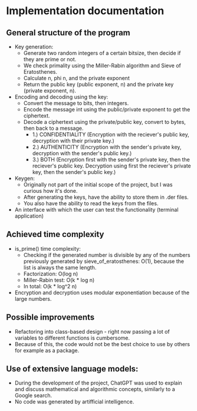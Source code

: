 # Implementation documentation

## General structure of the program
- Key generation: 
    - Generate two random integers of a certain bitsize, then decide if they are prime or not.
    - We check primality using the Miller-Rabin algorithm and Sieve of Eratosthenes. 
    - Calculate n, phi n, and the private exponent 
    - Return the public key (public exponent, n) and the private key (private exponent, n).
- Encoding and decoding using the key:
    - Convert the message to bits, then integers.
    - Encode the message int using the public/private  exponent to get the ciphertext.
    - Decode a ciphertext using the private/public key, convert to bytes, then back to a message.
        - 1.) CONFIDENTIALITY (Encryption with the reciever's public key, decryption with their private key.)
        - 2.) AUTHENTICITY (Encryption with the sender's private key, decryption with the sender's public key.)
        - 3.) BOTH (Encryption first with the sender's private key, then the reciever's public key. Decryption using first the reciever's private key, then the sender's public key.)
- Keygen:
    - Originally not part of the initial scope of the project, but I was curious how it's done.
    - After generating the keys, have the ability to store them in .der files.
    - You also have the ability to read the keys from the files.
- An interface with which the user can test the functionality (terminal application)

## Achieved time complexity
- is_prime() time complexity: 
    - Checking if the generated number is divisible by any of the numbers previously generated by sieve_of_eratosthenes: O(1), because the list is always the same length.
    - Factorization: O(log n)
    - Miller-Rabin test: O(k * log n)
    - In total: O(k * log^2 n)
- Encryption and decryption uses modular exponentiation because of the large numbers. 


## Possible improvements
- Refactoring into class-based design - right now passing a lot of variables to different functions is cumbersome.
- Because of this, the code would not be the best choice to use by others for example as a package. 


## Use of extensive language models:
- During the development of the project, ChatGPT was used to explain and discuss mathematical and algorithmic concepts, similarly to a Google search.
- No code was generated by artifficial intelligence. 
